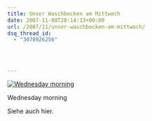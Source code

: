 ```yaml
---
title: Unser Waschbecken am Mittwoch
date: 2007-11-08T20:14:13+00:00
url: /2007/11/unser-waschbecken-am-mittwoch/
dsq_thread_id:
  - "3078926256"




---
```

<div class="flickr">
  <a href="http://www.flickr.com/photos/schreibblogade/1932598384/" title="Wednesday morning"><img src="//farm3.static.flickr.com/2121/1932598384_047165581f.jpg" alt="Wednesday morning" /></a></p>

  <p>
    Wednesday morning
  </p>
</div>

Siehe auch hier.
